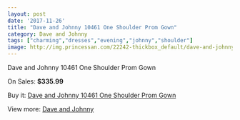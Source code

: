 ```yaml
---
layout: post
date: '2017-11-26'
title: "Dave and Johnny 10461 One Shoulder Prom Gown"
category: Dave and Johnny
tags: ["charming","dresses","evening","johnny","shoulder"]
image: http://img.princessan.com/22242-thickbox_default/dave-and-johnny-10461-one-shoulder-prom-gown.jpg
---
```

Dave and Johnny 10461 One Shoulder Prom Gown

On Sales: **$335.99**
<a href="https://www.princessan.com/en/dave-and-johnny/10147-dave-and-johnny-10461-one-shoulder-prom-gown.html"><amp-img layout="responsive" width="600" height="600" src="//img.princessan.com/22242-thickbox_default/dave-and-johnny-10461-one-shoulder-prom-gown.jpg" alt="Dave and Johnny 10461 One Shoulder Prom Gown 0" /></a>
<a href="https://www.princessan.com/en/dave-and-johnny/10147-dave-and-johnny-10461-one-shoulder-prom-gown.html"><amp-img layout="responsive" width="600" height="600" src="//img.princessan.com/22243-thickbox_default/dave-and-johnny-10461-one-shoulder-prom-gown.jpg" alt="Dave and Johnny 10461 One Shoulder Prom Gown 1" /></a>

Buy it: [Dave and Johnny 10461 One Shoulder Prom Gown](https://www.princessan.com/en/dave-and-johnny/10147-dave-and-johnny-10461-one-shoulder-prom-gown.html "Dave and Johnny 10461 One Shoulder Prom Gown")

View more: [Dave and Johnny](https://www.princessan.com/en/16-dave-and-johnny "Dave and Johnny")